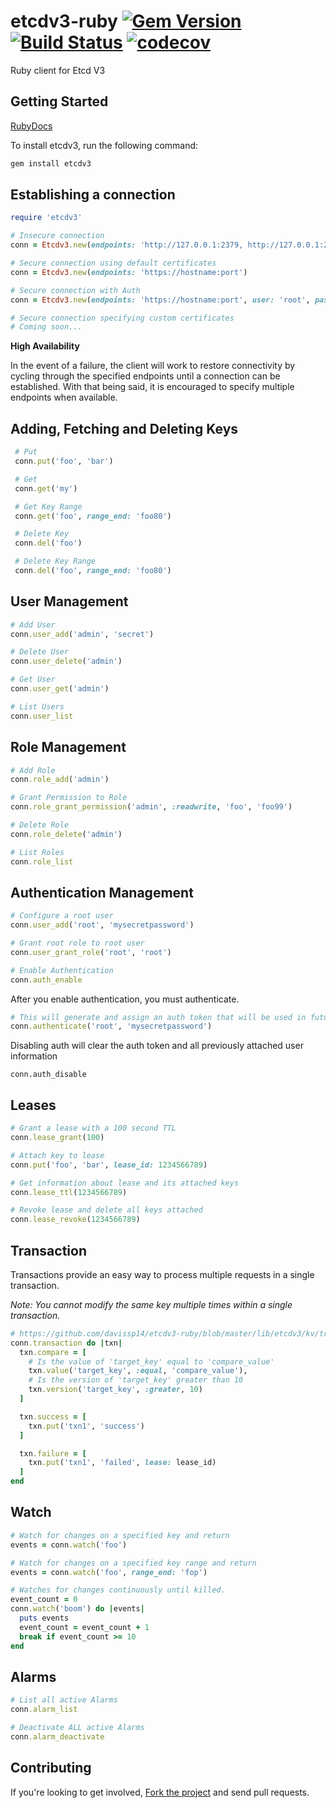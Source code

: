 # etcdv3-ruby  [![Gem Version](https://badge.fury.io/rb/etcdv3.svg)](https://badge.fury.io/rb/etcdv3) [![Build Status](https://travis-ci.org/davissp14/etcdv3-ruby.svg?branch=master)](https://travis-ci.org/davissp14/etcdv3-ruby) [![codecov](https://codecov.io/gh/davissp14/etcdv3-ruby/branch/master/graph/badge.svg)](https://codecov.io/gh/davissp14/etcdv3-ruby)


Ruby client for Etcd V3

## Getting Started

[RubyDocs](http://www.rubydoc.info/gems/etcdv3)

To install etcdv3, run the following command:
```ruby
gem install etcdv3
```

## Establishing a connection

```ruby
require 'etcdv3'

# Insecure connection
conn = Etcdv3.new(endpoints: 'http://127.0.0.1:2379, http://127.0.0.1:2389, http://127.0.0.1:2399')

# Secure connection using default certificates
conn = Etcdv3.new(endpoints: 'https://hostname:port')

# Secure connection with Auth
conn = Etcdv3.new(endpoints: 'https://hostname:port', user: 'root', password: 'mysecretpassword')

# Secure connection specifying custom certificates
# Coming soon...

```
**High Availability**

In the event of a failure, the client will work to restore connectivity by cycling through the specified endpoints until a connection can be established.  With that being said, it is encouraged to specify multiple endpoints when available.


## Adding, Fetching and Deleting Keys
```ruby
 # Put
 conn.put('foo', 'bar')

 # Get
 conn.get('my')

 # Get Key Range
 conn.get('foo', range_end: 'foo80')

 # Delete Key
 conn.del('foo')

 # Delete Key Range
 conn.del('foo', range_end: 'foo80')
 ```

## User Management
```ruby
# Add User
conn.user_add('admin', 'secret')

# Delete User
conn.user_delete('admin')

# Get User
conn.user_get('admin')

# List Users
conn.user_list
```

## Role Management
```ruby
# Add Role
conn.role_add('admin')

# Grant Permission to Role
conn.role_grant_permission('admin', :readwrite, 'foo', 'foo99')

# Delete Role
conn.role_delete('admin')

# List Roles
conn.role_list
```

## Authentication Management
```ruby
# Configure a root user
conn.user_add('root', 'mysecretpassword')

# Grant root role to root user
conn.user_grant_role('root', 'root')

# Enable Authentication
conn.auth_enable
```
After you enable authentication, you must authenticate.
```ruby
# This will generate and assign an auth token that will be used in future requests.
conn.authenticate('root', 'mysecretpassword')
```
Disabling auth will clear the auth token and all previously attached user information
```
conn.auth_disable
```

## Leases
```ruby
# Grant a lease with a 100 second TTL
conn.lease_grant(100)

# Attach key to lease
conn.put('foo', 'bar', lease_id: 1234566789)

# Get information about lease and its attached keys
conn.lease_ttl(1234566789)

# Revoke lease and delete all keys attached
conn.lease_revoke(1234566789)
```

## Transaction
Transactions provide an easy way to process multiple requests in a single transaction.

_Note: You cannot modify the same key multiple times within a single transaction._

```ruby
# https://github.com/davissp14/etcdv3-ruby/blob/master/lib/etcdv3/kv/transaction.rb
conn.transaction do |txn|
  txn.compare = [
    # Is the value of 'target_key' equal to 'compare_value'
    txn.value('target_key', :equal, 'compare_value'),
    # Is the version of 'target_key' greater than 10
    txn.version('target_key', :greater, 10)
  ]

  txn.success = [
    txn.put('txn1', 'success')
  ]

  txn.failure = [
    txn.put('txn1', 'failed', lease: lease_id)
  ]
end
```

## Watch
```ruby
# Watch for changes on a specified key and return
events = conn.watch('foo')

# Watch for changes on a specified key range and return
events = conn.watch('foo', range_end: 'fop')

# Watches for changes continuously until killed.
event_count = 0
conn.watch('boom') do |events|
  puts events
  event_count = event_count + 1
  break if event_count >= 10
end
```

## Alarms
```ruby
# List all active Alarms
conn.alarm_list

# Deactivate ALL active Alarms
conn.alarm_deactivate
```

## Contributing

If you're looking to get involved, [Fork the project](https://github.com/davissp14/etcdv3-ruby) and send pull requests.
